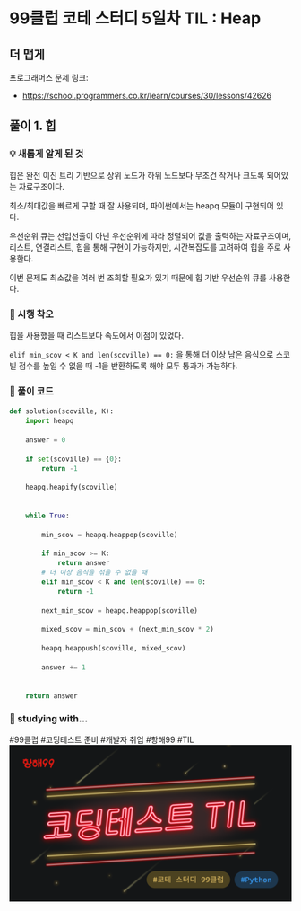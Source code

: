 # 99클럽 코테 스터디 5일차 TIL : Heap

## 더 맵게
프로그래머스 문제 링크:
- https://school.programmers.co.kr/learn/courses/30/lessons/42626


## 풀이 1. 힙

### 💡 새롭게 알게 된 것
힙은 완전 이진 트리 기반으로 상위 노드가 하위 노드보다 무조건 작거나 크도록 되어있는 자료구조이다.

최소/최대값을 빠르게 구할 때 잘 사용되며, 파이썬에서는 heapq 모듈이 구현되어 있다.

우선순위 큐는 선입선출이 아닌 우선순위에 따라 정렬되어 값을 출력하는 자료구조이며, 리스트, 연결리스트, 힙을 통해 구현이 가능하지만, 시간복잡도를 고려하여 힙을 주로 사용한다.

이번 문제도 최소값을 여러 번 조회할 필요가 있기 때문에 힙 기반 우선순위 큐를 사용한다.

### 🤔 시행 착오
힙을 사용했을 때 리스트보다 속도에서 이점이 있었다.

```elif min_scov < K and len(scoville) == 0:``` 을 통해 더 이상 남은 음식으로 스코빌 점수를 높일 수 없을 때 -1을 반환하도록 해야 모두 통과가 가능하다.

### 🎉 풀이 코드
```python
def solution(scoville, K):
    import heapq
    
    answer = 0
    
    if set(scoville) == {0}:
        return -1
        
    heapq.heapify(scoville)
    

    while True:
        
        min_scov = heapq.heappop(scoville)
        
        if min_scov >= K:
            return answer
        # 더 이상 음식을 섞을 수 없을 때
        elif min_scov < K and len(scoville) == 0:
            return -1
        
        next_min_scov = heapq.heappop(scoville)
        
        mixed_scov = min_scov + (next_min_scov * 2)

        heapq.heappush(scoville, mixed_scov)
        
        answer += 1


    return answer

```

### 🏃 studying with...
#99클럽 #코딩테스트 준비 #개발자 취업 #항해99 #TIL
![til_thumbnail](./img/thmb_python.png)